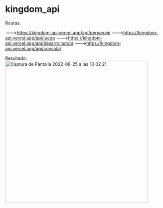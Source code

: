 # kingdom_api

Routas:

--->https://kingdom-api.vercel.app/api/personaje
--->https://kingdom-api.vercel.app/api/juego
--->https://kingdom-api.vercel.app/api/desarrolladora
--->https://kingdom-api.vercel.app/api/consola/


Resultado: 
<img width="456" alt="Captura de Pantalla 2022-08-25 a las 10 02 21" src="https://user-images.githubusercontent.com/108528939/186610995-84caa01c-7c5c-4926-9dff-0997c1020cd3.png">
